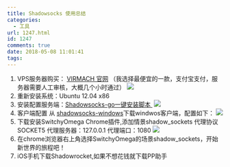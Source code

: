 ```yaml
---
title: Shadowsocks 使用总结
categories:
  - 工具
url: 1247.html
id: 1247
comments: true
date: 2018-05-08 11:01:41
tags:
---
```


1.  VPS服务器购买： [VIRMACH 官网](https://billing.virmach.com/cart.php?gid=1) （我选择最便宜的一款，支付宝支付，服务器需要人工审核，大概几个小时通过） ![](http://www.le-more.com/wp-content/uploads/2018/05/vps_VRMACH.png)
2.  重新安装系统：Ubuntu 12.04 x86
3.  安装配置服务端：[Shadowsocks-go一键安装脚本 ](https://teddysun.com/392.html) ![](http://www.le-more.com/wp-content/uploads/2018/05/vps_shadowsocks_server.png)
4.  客户端配置 从 [shadowsocks-windows](https://github.com/shadowsocks/shadowsocks-windows)下载windwos客户端，配置如下： ![](http://www.le-more.com/wp-content/uploads/2018/05/vps_shadowsocks_client.png)
5.  下载安装SwitchyOmega Chrome插件,添加情景shadow_sockets 代理协议SOCKET5 代理服务器：127.0.0.1 代理端口：1080 ![](http://www.le-more.com/wp-content/uploads/2018/05/vps_shadowsocks_SwitchyOmega.png)
6.  在chrome浏览器右上角选择SwitchyOmega的场景shadow_sockets，开始新世界的旅程吧！
7.  iOS手机下载Shadowrocket,如果不想花钱就下载PP助手
